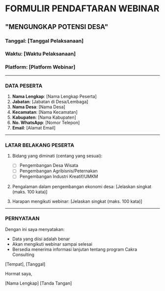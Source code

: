 # FORMULIR PENDAFTARAN WEBINAR

## "MENGUNGKAP POTENSI DESA"

### Tanggal: [Tanggal Pelaksanaan]

### Waktu: [Waktu Pelaksanaan]

### Platform: [Platform Webinar]

---

### DATA PESERTA

1. **Nama Lengkap**: [Nama Lengkap Peserta]
2. **Jabatan**: [Jabatan di Desa/Lembaga]
3. **Nama Desa**: [Nama Desa]
4. **Kecamatan**: [Nama Kecamatan]
5. **Kabupaten**: [Nama Kabupaten]
6. **No. WhatsApp**: [Nomor Telepon]
7. **Email**: [Alamat Email]

---

### LATAR BELAKANG PESERTA

1. Bidang yang diminati (centang yang sesuai):
   - [ ] Pengembangan Desa Wisata
   - [ ] Pengembangan Agribisnis/Peternakan
   - [ ] Pengembangan Industri Kreatif/UMKM

2. Pengalaman dalam pengembangan ekonomi desa:
   [Jelaskan singkat (maks. 100 kata)]

3. Harapan mengikuti webinar:
   [Jelaskan singkat (maks. 100 kata)]

---

### PERNYATAAN

Dengan ini saya menyatakan:

- Data yang diisi adalah benar
- Akan mengikuti webinar sampai selesai
- Bersedia menerima informasi lanjutan tentang program Cakra Consulting

[Tempat], [Tanggal]

Hormat saya,

[Nama Lengkap]
[Tanda Tangan]
